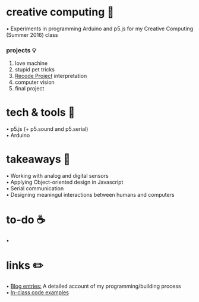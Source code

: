 # creative computing 🎨
• Experiments in programming Arduino and p5.js for my Creative Computing (Summer 2016) class<br>

### projects 💡
1. love machine<br>
2. stupid pet tricks<br>
3. [Recode Project](http://recodeproject.com/) interpretation<br>
4. computer vision<br>
5. final project

# tech & tools 🔧
• p5.js (+ p5.sound and p5.serial)<br> 
• Arduino

# takeaways 🔑
• Working with analog and digital sensors<br>
• Applying Object-oriented design in Javascript<br>
• Serial communication<br>
• Designing meaningul interactions between humans and computers

# to-do ☕️
• 

# links ✏️ 
• [Blog entries:](https://cc.nyuad.im/author/ashleytqy/ "Ashley's Blog Entries") A detailed account of my programming/building process<br>
• [In-class code examples](https://github.com/shfitz/Creative-Computing-Summer-2016 "Creative Computing code examples")
